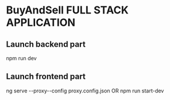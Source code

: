 # BuyAndSell FULL STACK APPLICATION

## Launch backend part

npm run dev

## Launch frontend part

ng serve --proxy--config proxy.config.json  OR  npm run start-dev
